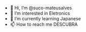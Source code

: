 - 👋 Hi, I’m @suco-mateusalves
- 👀 I’m interested in Eletronics
- 🌱 I’m currently learning Japanese
- 📫 How to reach me DESCUBRA

<!---
suco-mateusalves/suco-mateusalves is a ✨ special ✨ repository because its `README.md` (this file) appears on your GitHub profile.
You can click the Preview link to take a look at your changes.
--->

